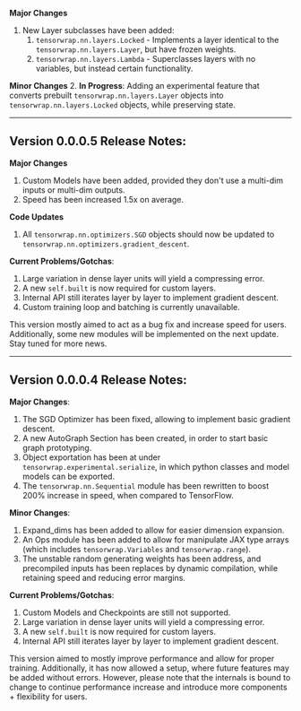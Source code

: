 **Major Changes**
1. New Layer subclasses have been added: 
    1. ``tensorwrap.nn.layers.Locked`` - Implements a layer identical to the ``tensorwrap.nn.layers.Layer``, but have frozen weights.
    2. ``tensorwrap.nn.layers.Lambda`` - Superclasses layers with no variables, but instead certain functionality.

**Minor Changes**
2. __In Progress__: Adding an experimental feature that converts prebuilt ``tensorwrap.nn.layers.Layer`` objects into ``tensorwrap.nn.layers.Locked`` objects, while preserving state.

<hr>

## Version 0.0.0.5 Release Notes:

**Major Changes**
1. Custom Models have been added, provided they don't use a multi-dim inputs or multi-dim outputs.
2. Speed has been increased 1.5x on average.

**Code Updates**
1. All ``tensorwrap.nn.optimizers.SGD`` objects should now be updated to ``tensorwrap.nn.optimizers.gradient_descent``.

**Current Problems/Gotchas**:
1. Large variation in dense layer units will yield a compressing error.
2. A new ``self.built`` is now required for custom layers.
3. Internal API still iterates layer by layer to implement gradient descent.
4. Custom training loop and batching is currently unavailable.

This version mostly aimed to act as a bug fix and increase speed for users. Additionally, some new modules will be implemented on the next update. Stay tuned for more news.

<hr>

## Version 0.0.0.4 Release Notes:

**Major Changes**:
1. The SGD Optimizer has been fixed, allowing to implement basic gradient descent.
2. A new AutoGraph Section has been created, in order to start basic graph prototyping.
3. Object exportation has been at under ``tensorwrap.experimental.serialize``, in which python classes and model models can be exported.
4. The ``tensorwrap.nn.Sequential`` module has been rewritten to boost 200% increase in speed, when compared to TensorFlow.

**Minor Changes**:
1. Expand_dims has been added to allow for easier dimension expansion.
2. An Ops module has been added to allow for manipulate JAX type arrays (which includes ``tensorwrap.Variables`` and ``tensorwrap.range``).
3. The unstable random generating weights has been address, and precompiled inputs has been replaces by dynamic compilation, while retaining speed and reducing error margins.

**Current Problems/Gotchas**:
1. Custom Models and Checkpoints are still not supported.
2. Large variation in dense layer units will yield a compressing error.
3. A new ``self.built`` is now required for custom layers.
4. Internal API still iterates layer by layer to implement gradient descent.

This version aimed to mostly improve performance and allow for proper training. Additionally, it has now allowed a setup, where future features may be added without errors. However, please note that the internals is bound to change to continue performance increase and introduce more components + flexibility for users.

